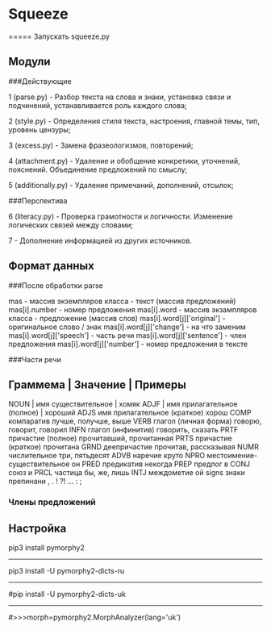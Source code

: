 # Squeeze
=====
Запускать squeeze.py

Модули
-----
###Действующие

1 (parse.py) - Разбор текста на слова и знаки, установка связи и подчинений, устанавливается роль каждого слова;

2 (style.py) - Определения стиля текста, настроения, главной темы, тип, уровень цензуры;

3 (excess.py) - Замена фразеологизмов, повторений;

4 (attachment.py) - Удаление и обобщение конкретики, уточнений, пояснений. Объединение предложений по смыслу;

5 (additionally.py) - Удаление примечаний, дополнений, отсылок;

###Перспектива

6 (literacy.py) - Проверка грамотности и логичности. Изменение логических связей между словами;

7 - Дополнение информацией из других источников.

Формат данных
-----
###После обработки parse

mas - массив экземпляров класса - текст (массив предложений)
mas[i].number - номер предложения
mas[i].word - массив экзампляров класса - предложение (массив слов)
mas[i].word[j]['original'] - оригинальное слово / знак
mas[i].word[j]['change'] - на что заменим
mas[i].word[j]['speech'] - часть речи
mas[i].word[j]['sentence'] - член предложения
mas[i].word[j]['number'] - номер предложения в тексте

###Части речи

Граммема | Значение | Примеры
-----------------------------
NOUN | имя существительное | хомяк
ADJF | имя прилагательное (полное) | хороший
ADJS	имя прилагательное (краткое)	хорош
COMP	компаратив	лучше, получше, выше
VERB	глагол (личная форма)	говорю, говорит, говорил
INFN	глагол (инфинитив)	говорить, сказать
PRTF	причастие (полное)	прочитавший, прочитанная
PRTS	причастие (краткое)	прочитана
GRND	деепричастие	прочитав, рассказывая
NUMR	числительное	три, пятьдесят
ADVB	наречие	круто
NPRO	местоимение-существительное	он
PRED	предикатив	некогда
PREP	предлог	в
CONJ	союз	и
PRCL	частица	бы, же, лишь
INTJ	междометие	ой
signs	знаки препинани	, . ! ?! … : ;

### Члены предложений

Настройка
-----

pip3 install pymorphy2
***
pip3 install -U pymorphy2-dicts-ru
***
#pip install -U pymorphy2-dicts-uk
***
#>>>morph=pymorphy2.MorphAnalyzer(lang='uk')
